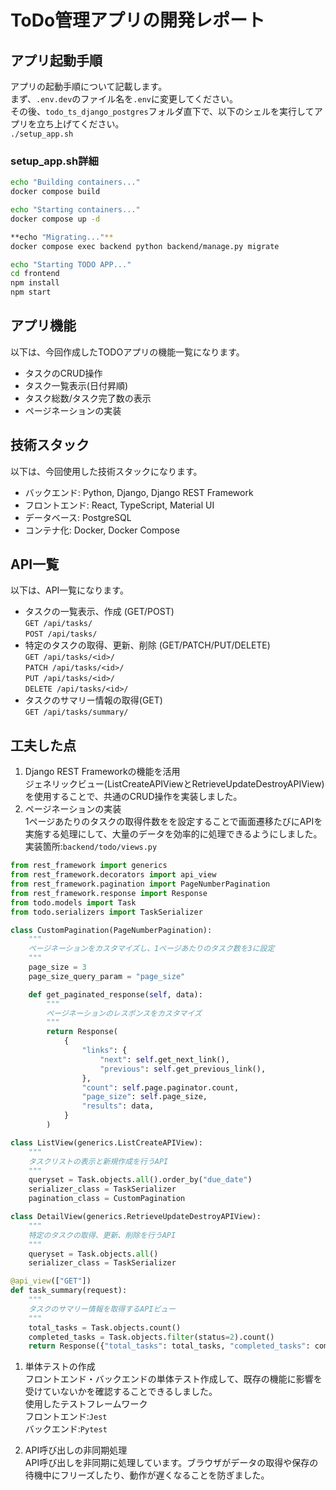 # ToDo管理アプリの開発レポート

## アプリ起動手順
アプリの起動手順について記載します。  
まず、```.env.dev```のファイル名を```.env```に変更してください。  
その後、`todo_ts_django_postgres`フォルダ直下で、以下のシェルを実行してアプリを立ち上げてください。  
```./setup_app.sh```

### setup_app.sh詳細
```sh
echo "Building containers..."
docker compose build

echo "Starting containers..."
docker compose up -d

**echo "Migrating..."**
docker compose exec backend python backend/manage.py migrate

echo "Starting TODO APP..."
cd frontend
npm install
npm start
```

## アプリ機能
以下は、今回作成したTODOアプリの機能一覧になります。
- タスクのCRUD操作
- タスク一覧表示(日付昇順)
- タスク総数/タスク完了数の表示
- ページネーションの実装 

## 技術スタック
以下は、今回使用した技術スタックになります。
- バックエンド: Python, Django, Django REST Framework
- フロントエンド: React, TypeScript, Material UI
- データベース: PostgreSQL
- コンテナ化: Docker, Docker Compose

## API一覧
以下は、API一覧になります。
- タスクの一覧表示、作成 (GET/POST)  
 ```GET /api/tasks/```   
 ```POST /api/tasks/```   
- 特定のタスクの取得、更新、削除 (GET/PATCH/PUT/DELETE)  
 ```GET /api/tasks/<id>/```  
 ```PATCH /api/tasks/<id>/```  
 ```PUT /api/tasks/<id>/```  
 ```DELETE /api/tasks/<id>/```  
- タスクのサマリー情報の取得(GET)  
```GET /api/tasks/summary/``` 

## 工夫した点

1. Django REST Frameworkの機能を活用  
ジェネリックビュー(ListCreateAPIViewとRetrieveUpdateDestroyAPIView)を使用することで、共通のCRUD操作を実装しました。
1. ページネーションの実装  
1ページあたりのタスクの取得件数をを設定することで画面遷移たびにAPIを実施する処理にして、大量のデータを効率的に処理できるようにしました。  
実装箇所:```backend/todo/views.py``` 
``` python
from rest_framework import generics
from rest_framework.decorators import api_view
from rest_framework.pagination import PageNumberPagination
from rest_framework.response import Response
from todo.models import Task
from todo.serializers import TaskSerializer

class CustomPagination(PageNumberPagination):
    """
    ページネーションをカスタマイズし、1ページあたりのタスク数を3に設定
    """
    page_size = 3
    page_size_query_param = "page_size"

    def get_paginated_response(self, data):
        """
        ページネーションのレスポンスをカスタマイズ
        """
        return Response(
            {
                "links": {
                    "next": self.get_next_link(),
                    "previous": self.get_previous_link(),
                },
                "count": self.page.paginator.count,
                "page_size": self.page_size,
                "results": data,
            }
        )

class ListView(generics.ListCreateAPIView):
    """
    タスクリストの表示と新規作成を行うAPI
    """
    queryset = Task.objects.all().order_by("due_date")
    serializer_class = TaskSerializer
    pagination_class = CustomPagination

class DetailView(generics.RetrieveUpdateDestroyAPIView):
    """
    特定のタスクの取得、更新、削除を行うAPI
    """
    queryset = Task.objects.all()
    serializer_class = TaskSerializer

@api_view(["GET"])
def task_summary(request):
    """
    タスクのサマリー情報を取得するAPIビュー
    """
    total_tasks = Task.objects.count()
    completed_tasks = Task.objects.filter(status=2).count()
    return Response({"total_tasks": total_tasks, "completed_tasks": completed_tasks})


```
1. 単体テストの作成  
フロントエンド・バックエンドの単体テスト作成して、既存の機能に影響を受けていないかを確認することできるしました。  
使用したテストフレームワーク  
フロントエンド:```Jest```  
バックエンド:```Pytest```

1. API呼び出しの非同期処理  
API呼び出しを非同期に処理しています。ブラウザがデータの取得や保存の待機中にフリーズしたり、動作が遅くなることを防ぎました。